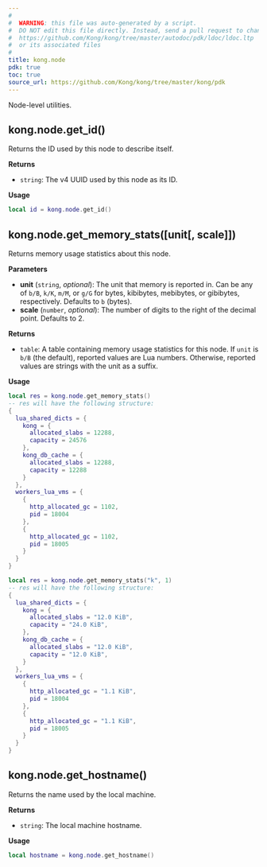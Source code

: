```yaml
---
#
#  WARNING: this file was auto-generated by a script.
#  DO NOT edit this file directly. Instead, send a pull request to change
#  https://github.com/Kong/kong/tree/master/autodoc/pdk/ldoc/ldoc.ltp
#  or its associated files
#
title: kong.node
pdk: true
toc: true
source_url: https://github.com/Kong/kong/tree/master/kong/pdk
---
```


Node-level utilities.



## kong.node.get_id()

Returns the ID used by this node to describe itself.

**Returns**

* `string`:  The v4 UUID used by this node as its ID.


**Usage**

``` lua
local id = kong.node.get_id()
```



## kong.node.get_memory_stats([unit[, scale]])

Returns memory usage statistics about this node.

**Parameters**

* **unit** (`string`, _optional_):  The unit that memory is reported in. Can be
 any of `b/B`, `k/K`, `m/M`, or `g/G` for bytes, kibibytes, mebibytes,
 or gibibytes, respectively. Defaults to `b` (bytes).
* **scale** (`number`, _optional_):  The number of digits to the right of the decimal
 point. Defaults to 2.

**Returns**

* `table`:   A table containing memory usage statistics for this node.
 If `unit` is `b/B` (the default), reported values are Lua numbers.
 Otherwise, reported values are strings with the unit as a suffix.


**Usage**

``` lua
local res = kong.node.get_memory_stats()
-- res will have the following structure:
{
  lua_shared_dicts = {
    kong = {
      allocated_slabs = 12288,
      capacity = 24576
    },
    kong_db_cache = {
      allocated_slabs = 12288,
      capacity = 12288
    }
  },
  workers_lua_vms = {
    {
      http_allocated_gc = 1102,
      pid = 18004
    },
    {
      http_allocated_gc = 1102,
      pid = 18005
    }
  }
}

local res = kong.node.get_memory_stats("k", 1)
-- res will have the following structure:
{
  lua_shared_dicts = {
    kong = {
      allocated_slabs = "12.0 KiB",
      capacity = "24.0 KiB",
    },
    kong_db_cache = {
      allocated_slabs = "12.0 KiB",
      capacity = "12.0 KiB",
    }
  },
  workers_lua_vms = {
    {
      http_allocated_gc = "1.1 KiB",
      pid = 18004
    },
    {
      http_allocated_gc = "1.1 KiB",
      pid = 18005
    }
  }
}
```



## kong.node.get_hostname()

Returns the name used by the local machine.

**Returns**

* `string`:  The local machine hostname.


**Usage**

``` lua
local hostname = kong.node.get_hostname()
```


